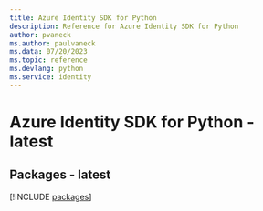 ```yaml
---
title: Azure Identity SDK for Python
description: Reference for Azure Identity SDK for Python
author: pvaneck
ms.author: paulvaneck
ms.data: 07/20/2023
ms.topic: reference
ms.devlang: python
ms.service: identity
---
```

# Azure Identity SDK for Python - latest
## Packages - latest
[!INCLUDE [packages](identity-index.md)]